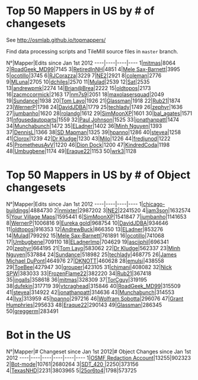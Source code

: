 Top 50 Mappers in US by # of changesets
=======================================

See http://osmlab.github.io/topmappers/

Find data processing scripts and TileMill source files in `master` branch.


N°|Mapper|Edits since Jan 1st 2012
----|----|----|----
1|[mitmas](http://www.openstreetmap.org/user/mitmas)|8064
2|[RoadGeek_MD99](http://www.openstreetmap.org/user/RoadGeek_MD99)|7145
3|[RetiredInNH](http://www.openstreetmap.org/user/RetiredInNH)|4851
4|[Mele Sax-Barnett](http://www.openstreetmap.org/user/Mele%20Sax-Barnett)|3995
5|[ocotillo](http://www.openstreetmap.org/user/ocotillo)|3745
6|[RJCorazza](http://www.openstreetmap.org/user/RJCorazza)|3229
7|[NE2](http://www.openstreetmap.org/user/NE2)|2921
8|[coleman](http://www.openstreetmap.org/user/coleman)|2776
9|[MLuna](http://www.openstreetmap.org/user/MLuna)|2705
10|[dchiles](http://www.openstreetmap.org/user/dchiles)|2570
11|[Mulad](http://www.openstreetmap.org/user/Mulad)|2539
12|[Sat](http://www.openstreetmap.org/user/Sat)|2535
13|[andrewpmk](http://www.openstreetmap.org/user/andrewpmk)|2274
14|[Brian@Brea](http://www.openstreetmap.org/user/Brian@Brea)|2222
15|[oldtopos](http://www.openstreetmap.org/user/oldtopos)|2173
16|[zacmccormick](http://www.openstreetmap.org/user/zacmccormick)|2163
17|[nm7s9](http://www.openstreetmap.org/user/nm7s9)|2051
18|[maxolasersquad](http://www.openstreetmap.org/user/maxolasersquad)|2049
19|[Sundance](http://www.openstreetmap.org/user/Sundance)|1938
20|[Tom Layo](http://www.openstreetmap.org/user/Tom%20Layo)|1926
21|[Glassman](http://www.openstreetmap.org/user/Glassman)|1918
22|[Rub21](http://www.openstreetmap.org/user/Rub21)|1874
23|[WernerP](http://www.openstreetmap.org/user/WernerP)|1798
24|[DavidJDBA](http://www.openstreetmap.org/user/DavidJDBA)|1779
25|[techlady](http://www.openstreetmap.org/user/techlady)|1749
26|[zephyr](http://www.openstreetmap.org/user/zephyr)|1636
27|[jumbanho](http://www.openstreetmap.org/user/jumbanho)|1620
28|[rolandg](http://www.openstreetmap.org/user/rolandg)|1612
29|[SimMoonXP](http://www.openstreetmap.org/user/SimMoonXP)|1601
30|[bal_agates](http://www.openstreetmap.org/user/bal_agates)|1571
31|[nfgusedautoparts](http://www.openstreetmap.org/user/nfgusedautoparts)|1559
32|[Paul Johnson](http://www.openstreetmap.org/user/Paul%20Johnson)|1525
33|[jonathanpatt](http://www.openstreetmap.org/user/jonathanpatt)|1474
34|[Munchabunch](http://www.openstreetmap.org/user/Munchabunch)|1472
35|[ELadner](http://www.openstreetmap.org/user/ELadner)|1402
36|[Minh Nguyen](http://www.openstreetmap.org/user/Minh%20Nguyen)|1393
37|[DennisL](http://www.openstreetmap.org/user/DennisL)|1366
38|[SD Mapman](http://www.openstreetmap.org/user/SD%20Mapman)|1325
39|[hpanno](http://www.openstreetmap.org/user/hpanno)|1286
40|[stevea](http://www.openstreetmap.org/user/stevea)|1258
41|[Clorox](http://www.openstreetmap.org/user/Clorox)|1239
42|[Dr Kludge](http://www.openstreetmap.org/user/Dr%20Kludge)|1230
43|[Milo](http://www.openstreetmap.org/user/Milo)|1226
44|[fredjunod](http://www.openstreetmap.org/user/fredjunod)|1222
45|[PrometheusAvV](http://www.openstreetmap.org/user/PrometheusAvV)|1220
46|[Dion Dock](http://www.openstreetmap.org/user/Dion%20Dock)|1200
47|[KindredCoda](http://www.openstreetmap.org/user/KindredCoda)|1198
48|[Umbugbene](http://www.openstreetmap.org/user/Umbugbene)|1174
49|[Eraque22](http://www.openstreetmap.org/user/Eraque22)|1153
50|[wrk3](http://www.openstreetmap.org/user/wrk3)|1128


Top 50 Mappers in US by # of Object changesets
=======================================

N°|Mapper|Edits since Jan 1st 2012
----|----|----|----
1|[chicago-buildings](http://www.openstreetmap.org/user/chicago-buildings)|4884730
2|[nmixter](http://www.openstreetmap.org/user/nmixter)|2987202
3|[NE2](http://www.openstreetmap.org/user/NE2)|2241520
4|[jam3son](http://www.openstreetmap.org/user/jam3son)|1632574
5|[Your Village Maps](http://www.openstreetmap.org/user/Your%20Village%20Maps)|1595441
6|[SimMoonXP](http://www.openstreetmap.org/user/SimMoonXP)|1541847
7|[jumbanho](http://www.openstreetmap.org/user/jumbanho)|1141653
8|[WernerP](http://www.openstreetmap.org/user/WernerP)|1006816
9|[Eureka gold](http://www.openstreetmap.org/user/Eureka%20gold)|968754
10|[DavidJDBA](http://www.openstreetmap.org/user/DavidJDBA)|934646
11|[oldtopos](http://www.openstreetmap.org/user/oldtopos)|916353
12|[AndrewBuck](http://www.openstreetmap.org/user/AndrewBuck)|866350
13|[ELadner](http://www.openstreetmap.org/user/ELadner)|853276
14|[Mulad](http://www.openstreetmap.org/user/Mulad)|799292
15|[Mele Sax-Barnett](http://www.openstreetmap.org/user/Mele%20Sax-Barnett)|761891
16|[ocotillo](http://www.openstreetmap.org/user/ocotillo)|741068
17|[Umbugbene](http://www.openstreetmap.org/user/Umbugbene)|709110
18|[ELadnerImp](http://www.openstreetmap.org/user/ELadnerImp)|704629
19|[asciiphil](http://www.openstreetmap.org/user/asciiphil)|696341
20|[zephyr](http://www.openstreetmap.org/user/zephyr)|664195
21|[Tom Layo](http://www.openstreetmap.org/user/Tom%20Layo)|583062
22|[Dr Kludge](http://www.openstreetmap.org/user/Dr%20Kludge)|562337
23|[Minh Nguyen](http://www.openstreetmap.org/user/Minh%20Nguyen)|537884
24|[Sundance](http://www.openstreetmap.org/user/Sundance)|518982
25|[techlady](http://www.openstreetmap.org/user/techlady)|468775
26|[James Michael DuPont](http://www.openstreetmap.org/user/James%20Michael%20DuPont)|464976
27|[DKNOTT](http://www.openstreetmap.org/user/DKNOTT)|460628
28|[emulsi](http://www.openstreetmap.org/user/emulsi)|438558
29|[ToeBee](http://www.openstreetmap.org/user/ToeBee)|427947
30|[grouper](http://www.openstreetmap.org/user/grouper)|423105
31|[chimani](http://www.openstreetmap.org/user/chimani)|408082
32|[Nick SPW](http://www.openstreetmap.org/user/Nick%20SPW)|383033
33|[FrozenFlame22](http://www.openstreetmap.org/user/FrozenFlame22)|382220
34|[Rub21](http://www.openstreetmap.org/user/Rub21)|367418
35|[ingalls](http://www.openstreetmap.org/user/ingalls)|358618
36|[mitmas](http://www.openstreetmap.org/user/mitmas)|328309
37|[TorCguy](http://www.openstreetmap.org/user/TorCguy)|319195
38|[dufekin](http://www.openstreetmap.org/user/dufekin)|317719
39|[vtcraghead](http://www.openstreetmap.org/user/vtcraghead)|315846
40|[RoadGeek_MD99](http://www.openstreetmap.org/user/RoadGeek_MD99)|315509
41|[stevea](http://www.openstreetmap.org/user/stevea)|314922
42|[jonathanpatt](http://www.openstreetmap.org/user/jonathanpatt)|314636
43|[Munchabunch](http://www.openstreetmap.org/user/Munchabunch)|314553
44|[lyx](http://www.openstreetmap.org/user/lyx)|313959
45|[hpanno](http://www.openstreetmap.org/user/hpanno)|297216
46|[Wolfram Sobotta](http://www.openstreetmap.org/user/Wolfram%20Sobotta)|296076
47|[Grant Humphries](http://www.openstreetmap.org/user/Grant%20Humphries)|295633
48|[Eraque22](http://www.openstreetmap.org/user/Eraque22)|290143
49|[Glassman](http://www.openstreetmap.org/user/Glassman)|286345
50|[greggerm](http://www.openstreetmap.org/user/greggerm)|283491


Bot in the US
=======================================

N°|Mapper|# Changeset since Jan 1st 2012|# Object Changes since Jan 1st 2012
----|----|----|----|----|----
1|[OSMF Redaction Account](http://www.openstreetmap.org/user/OSMF%20Redaction%20Account)|13255|902323
2|[Bot-mode](http://www.openstreetmap.org/user/Bot-mode)|10761|2680264
3|[SDT_420 ](http://www.openstreetmap.org/user/SDT_420%20)|2250|373156
4|[TexasNHD](http://www.openstreetmap.org/user/TexasNHD)|2231|3803965
5|[25or6to4](http://www.openstreetmap.org/user/25or6to4)|1798|573725